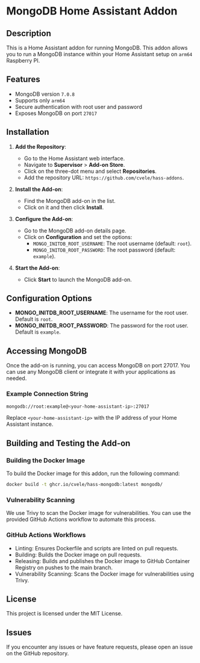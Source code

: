 # MongoDB Home Assistant Addon

## Description

This is a Home Assistant addon for running MongoDB. This addon allows you to run a MongoDB instance within your Home Assistant setup on `arm64` Raspberry PI.

## Features

- MongoDB version `7.0.8`
- Supports only `arm64`
- Secure authentication with root user and password
- Exposes MongoDB on port `27017`

## Installation

1. **Add the Repository**:
   - Go to the Home Assistant web interface.
   - Navigate to **Supervisor** > **Add-on Store**.
   - Click on the three-dot menu and select **Repositories**.
   - Add the repository URL: `https://github.com/cvele/hass-addons`.

2. **Install the Add-on**:
   - Find the MongoDB add-on in the list.
   - Click on it and then click **Install**.

3. **Configure the Add-on**:
   - Go to the MongoDB add-on details page.
   - Click on **Configuration** and set the options:
     - `MONGO_INITDB_ROOT_USERNAME`: The root username (default: `root`).
     - `MONGO_INITDB_ROOT_PASSWORD`: The root password (default: `example`).

4. **Start the Add-on**:
   - Click **Start** to launch the MongoDB add-on.

## Configuration Options

- **MONGO_INITDB_ROOT_USERNAME**: The username for the root user. Default is `root`.
- **MONGO_INITDB_ROOT_PASSWORD**: The password for the root user. Default is `example`.

## Accessing MongoDB

Once the add-on is running, you can access MongoDB on port 27017. You can use any MongoDB client or integrate it with your applications as needed.

### Example Connection String

```bash
mongodb://root:example@<your-home-assistant-ip>:27017
```

Replace `<your-home-assistant-ip>` with the IP address of your Home Assistant instance.

## Building and Testing the Add-on

### Building the Docker Image

To build the Docker image for this addon, run the following command:

```sh
docker build -t ghcr.io/cvele/hass-mongodb:latest mongodb/
```

### Vulnerability Scanning

We use Trivy to scan the Docker image for vulnerabilities. You can use the provided GitHub Actions workflow to automate this process.

### GitHub Actions Workflows

- Linting: Ensures Dockerfile and scripts are linted on pull requests.
- Building: Builds the Docker image on pull requests.
- Releasing: Builds and publishes the Docker image to GitHub Container Registry on pushes to the main branch.
- Vulnerability Scanning: Scans the Docker image for vulnerabilities using Trivy.

## License

This project is licensed under the MIT License.

## Issues

If you encounter any issues or have feature requests, please open an issue on the GitHub repository.
